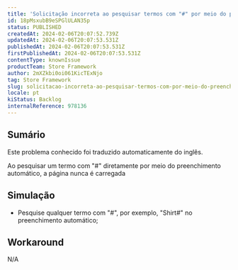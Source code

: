 ```yaml
---
title: 'Solicitação incorreta ao pesquisar termos com "#" por meio do preenchimento automático'
id: 18pMsxubB9eSPGlULAN35p
status: PUBLISHED
createdAt: 2024-02-06T20:07:52.739Z
updatedAt: 2024-02-06T20:07:53.531Z
publishedAt: 2024-02-06T20:07:53.531Z
firstPublishedAt: 2024-02-06T20:07:53.531Z
contentType: knownIssue
productTeam: Store Framework
author: 2mXZkbi0oi061KicTExNjo
tag: Store Framework
slug: solicitacao-incorreta-ao-pesquisar-termos-com-por-meio-do-preenchimento-automatico
locale: pt
kiStatus: Backlog
internalReference: 978136
---
```


## Sumário

<div class="alert alert-info">
  <p>Este problema conhecido foi traduzido automaticamente do inglês.</p>
</div>


Ao pesquisar um termo com "#" diretamente por meio do preenchimento automático, a página nunca é carregada

## Simulação



- Pesquise qualquer termo com "#", por exemplo, "Shirt#" no preenchimento automático;



## Workaround


N/A




